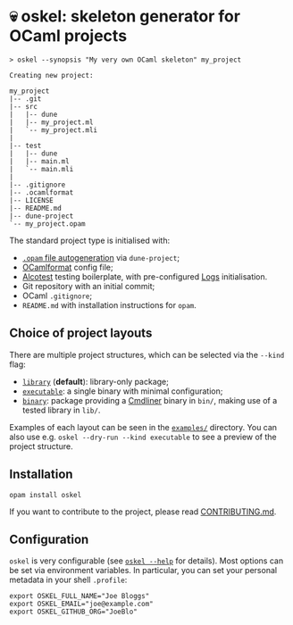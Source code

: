 # :skull: oskel: skeleton generator for OCaml projects

```
> oskel --synopsis "My very own OCaml skeleton" my_project

Creating new project:

my_project
|-- .git
|-- src
|   |-- dune
|   |-- my_project.ml
|   `-- my_project.mli
|
|-- test
|   |-- dune
|   |-- main.ml
|   `-- main.mli
|
|-- .gitignore
|-- .ocamlformat
|-- LICENSE
|-- README.md
|-- dune-project
`-- my_project.opam
```

The standard project type is initialised with:

- [`.opam` file autogeneration][dune-opam-files] via `dune-project`;
- [OCamlformat][ocamlformat] config file;
- [Alcotest][alcotest] testing boilerplate, with pre-configured [Logs][logs]
  initialisation.
- Git repository with an initial commit;
- OCaml `.gitignore`;
- `README.md` with installation instructions for `opam`.

## Choice of project layouts

There are multiple project structures, which can be selected via the `--kind`
flag:

- [`library`][example-library] (**default**): library-only package;
- [`executable`][example-executable]: a single binary with minimal
  configuration;
- [`binary`][example-binary]: package providing a [Cmdliner][cmdliner] binary in
  `bin/`, making use of a tested library in `lib/`.

<!-- Work in progress
- [`ppx_deriver`][example-ppx_deriver]: boilerplate for a
  [ppx_deriving][ppx_deriving] plugin, using a [modern PPX
  workflow][nathanreb-ppx-blog];
-->

Examples of each layout can be seen in the [`examples/`][examples] directory.
You can also use e.g. `oskel --dry-run --kind executable` to see a preview of
the project structure.

## Installation

```
opam install oskel
```

If you want to contribute to the project, please read
[CONTRIBUTING.md](CONTRIBUTING.md).

## Configuration

`oskel` is very configurable (see [`oskel --help`](./oskel-help.txt) for
details). Most options can be set via environment variables. In particular, you
can set your personal metadata in your shell `.profile`:

```
export OSKEL_FULL_NAME="Joe Bloggs"
export OSKEL_EMAIL="joe@example.com"
export OSKEL_GITHUB_ORG="JoeBlo"
```

<!-- prettier-ignore-start -->
[examples]: https://github.com/CraigFe/oskel/tree/master/examples
[example-library]: https://github.com/CraigFe/oskel/tree/master/examples/library
[example-binary]: https://github.com/CraigFe/oskel/tree/master/examples/binary
[example-ppx_deriver]: https://github.com/CraigFe/oskel/tree/master/examples/ppx_deriver
[example-executable]: https://github.com/CraigFe/oskel/tree/master/examples/executable
[dune-opam-files]: https://dune.readthedocs.io/en/stable/opam.html#generating-opam-files
[logs]: https://erratique.ch/software/logs
[cmdliner]: https://erratique.ch/software/cmdliner
[ocamlformat]: https://github.com/ocaml-ppx/ocamlformat/
[alcotest]: https://github.com/mirage/alcotest/
[ppx_deriving]: https://github.com/ocaml-ppx/ppx_deriving
[nathanreb-ppx-blog]: https://tarides.com/blog/2019-05-09-an-introduction-to-ocaml-ppx-ecosystem
<!-- prettier-ignore-end -->
